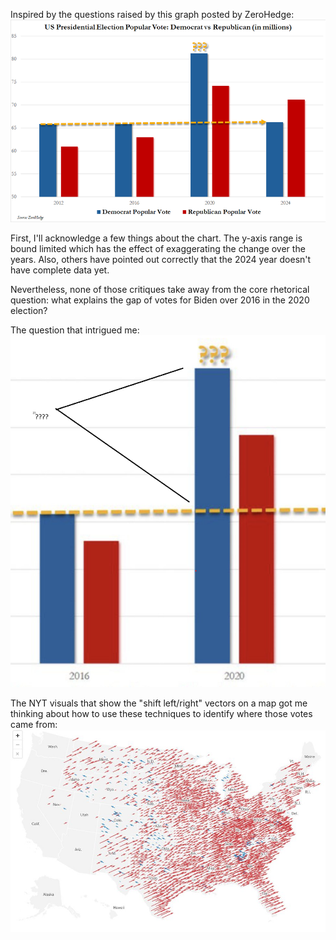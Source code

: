 Inspired by the questions raised by this graph posted by ZeroHedge:
![What Happend Here?](/img/zero_hedge.png)

First, I'll acknowledge a few things about the chart.  The y-axis range is bound limited which has the effect of
exaggerating the change over the years.   Also, others have pointed out correctly that the 2024 year doesn't have complete data
yet.

Nevertheless, none of those critiques take away from the core rhetorical question: what explains the gap of votes for Biden
over 2016 in the 2020 election?

The question that intrigued me:
![vote change from 2016-2020](/img/the_question.png)


The NYT visuals that show the "shift left/right" vectors on a map got me thinking about how to use these techniques to identify where those votes came from:
![NYT vector map](/img/Gbuf-iqXcBAXUaB.jpg)

